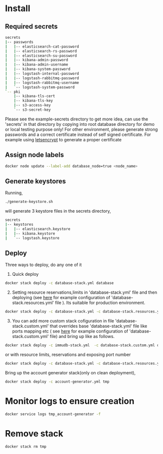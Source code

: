 # Install
## Required secrets
```sh
secrets
|-- passwords
|   |-- elasticsearch-cat-password
|   |-- elasticsearch-rs-password
|   |-- elasticsearch-su-password
|   |-- kibana-admin-password
|   |-- kibana-admin-username
|   |-- kibana-system-password
|   |-- logstash-internal-password
|   |-- logstash-rabbitmq-password
|   |-- logstash-rabbitmq-username
|   `-- logstash-system-password
`-- pki
    |-- kibana-tls-cert
    |-- kibana-tls-key
    |-- s3-access-key
    `-- s3-secret-key
```
Please see the example-secrets directory to get more idea, can use the 'secrets' in that directory by copying into root database directory  for demo or local testing purpose only! For other environment, please generate strong passwords and a correct certificate instead of self signed certificate. For example using [letsencrypt](https://certbot.eff.org/lets-encrypt/ubuntufocal-other) to generate a proper certificate

## Assign node labels

```sh
docker node update --label-add database_node=true <node_name>
```

## Generate keystores
Running,
```sh
./generate-keystore.sh
```
will generate 3 keystore files in the secrets directory,
```sh
secrets
|-- keystores
|   |-- elasticsearch.keystore
|   |-- kibana.keystore
|   `-- logstash.keystore
```

## Deploy

Three ways to deploy, do any one of it
1. Quick deploy
```sh
docker stack deploy -c database-stack.yml database
```
2. Setting resource reservations,limits in 'database-stack.yml' file and then deploying (see [here](example-database-stack.resources.yml) for example configuration of 'database-stack.resources.yml' file ). Its suitable for production environment.

```sh
docker stack deploy -c database-stack.yml -c database-stack.resources.yml database
```
3. You can add more custom stack cofiguration in file 'database-stack.custom.yml' that overrides base 'database-stack.yml' file like ports mapping etc ( see [here](example-database-stack.custom.yml) for example configuration of 'database-stack.custom.yml' file)  and bring up like as follows.
```sh
docker stack deploy -c immudb-stack.yml  -c database-stack.custom.yml database
```
or
with resource limits, reservations and exposing port number
```sh
docker stack deploy -c database-stack.yml -c database-stack.resources.yml -c database-stack.custom.yml database
```

Bring up the account generator stack(only on clean deployment),
```sh
docker stack deploy -c account-generator.yml tmp 
```

# Monitor logs to ensure creation
```sh
docker service logs tmp_account-generator -f
```

# Remove stack
```sh
docker stack rm tmp 
```

